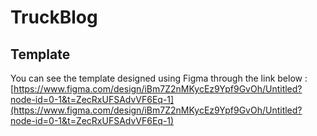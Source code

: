 # TruckBlog

## Template
You can see the template designed using Figma through the link below :
[https://www.figma.com/design/iBm7Z2nMKycEz9Ypf9GvOh/Untitled?node-id=0-1&t=ZecRxUFSAdvVF6Eq-1](https://www.figma.com/design/iBm7Z2nMKycEz9Ypf9GvOh/Untitled?node-id=0-1&t=ZecRxUFSAdvVF6Eq-1)
